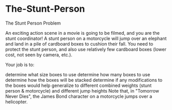 # The-Stunt-Person
The Stunt Person
	Problem	 
 	
An exciting action scene in a movie is going to be filmed, and you are the stunt coordinator! A stunt person on a motorcycle will jump over an elephant and land in a pile of cardboard boxes to cushion their fall. You need to protect the stunt person, and also use relatively few cardboard boxes (lower cost, not seen by camera, etc.).

Your job is to:

determine what size boxes to use
determine how many boxes to use
determine how the boxes will be stacked
determine if any modifications to the boxes would help
generalize to different combined weights (stunt person & motorcycle) and different jump heights
Note that, in "Tomorrow Never Dies", the James Bond character on a motorcycle jumps over a helicopter.
